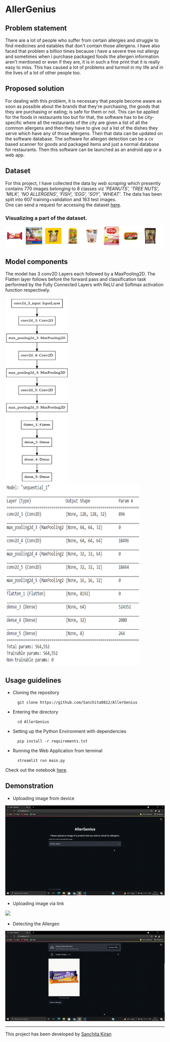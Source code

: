 # AllerGenius
## Problem statement 
There are a lot of people who suffer from certain allergies and struggle to find medicines and eatables that don't contain those allergens. I have also faced that problem a billion times because i have a severe tree nut allergy and sometimes when i purchase packaged foods the allergen information aren't mentioned or even if they are, it is in such a fine print that it is really easy to miss. This has caused a lot of problems and turmoil in my life and in the lives of a lot of other people too.

## Proposed solution 
For dealing with this problem, it is necessary that people become aware as soon as possible about the brands that they're purchasing, the goods that they are purchasing or eating; is safe for them or not. This can be applied for the foods in restaurants too but for that, the software has to be city-specific where all the restaurants of the city are given a list of all the common allergens and then they have to give out a list of the dishes they serve which have any of those allergens. Then that data can be updated on the software database. The software for allergen detection can be a cv based scanner for goods and packaged items and just a normal database for restaurants. Then this software can be launched as an android app or a web app. 

## Dataset
For this project, I have collected the data by *web scraping* which presently contains 770 images belonging to 8 classes viz *'PEANUTS', 'TREE NUTS', 'MILK', 'NO ALLERGENS', 'FISH', 'EGG', 'SOY', 'WHEAT'*. The data has been split into 607 training+validation and 163 test images. <br>
One can  send a request for accessing the dataset <a href= "https://drive.google.com/drive/folders/1tDJpAPi3p5VSeuhVHSeMoAENMuUEsJ1Y?usp=sharing">here</a>.

### Visualizing a part of the dataset.
<img src= "assets/visualize.PNG">

## Model components
The model has 3 conv2D Layers each followed by a MaxPooling2D. The Flatten layer follows before the forward pass and classification task performed by the Fully Connected Layers with ReLU and Softmax activation function respectively. <br> <br>
<img src= "assets/model.png" height= 580 width= 200> <img src= "assets/sequential.PNG" width= 425 height=575>

## Usage guidelines
- Cloning the repository

        git clone https://github.com/Sanchita0812/AllerGenius

- Entering the directory

        cd AllerGenius
        
- Setting up the Python Environment with dependencies

        pip install -r requirements.txt
        
- Running the Web Application from terminal 

        streamlit run main.py 
 
 Check out the notebook <a href= "https://nbviewer.jupyter.org/github/Sanchita0812/AllerGenius/blob/main/Notebook/Allergen%20notebook.ipynb" target= "_blank">here</a>.
        
## Demonstration 
- Uploading image from device 

![](assets/Device.gif)

- Uploading image via link

![](assets/Link.gif)

- Detecting the Allergen

![](assets/Detect.gif)

<hr>
This project has been developed by <a href= "https://github.com/Sanchita0812">Sanchita Kiran</a>
